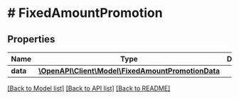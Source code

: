 # # FixedAmountPromotion

## Properties

Name | Type | Description | Notes
------------ | ------------- | ------------- | -------------
**data** | [**\OpenAPI\Client\Model\FixedAmountPromotionData**](FixedAmountPromotionData.md) |  |

[[Back to Model list]](../../README.md#models) [[Back to API list]](../../README.md#endpoints) [[Back to README]](../../README.md)
